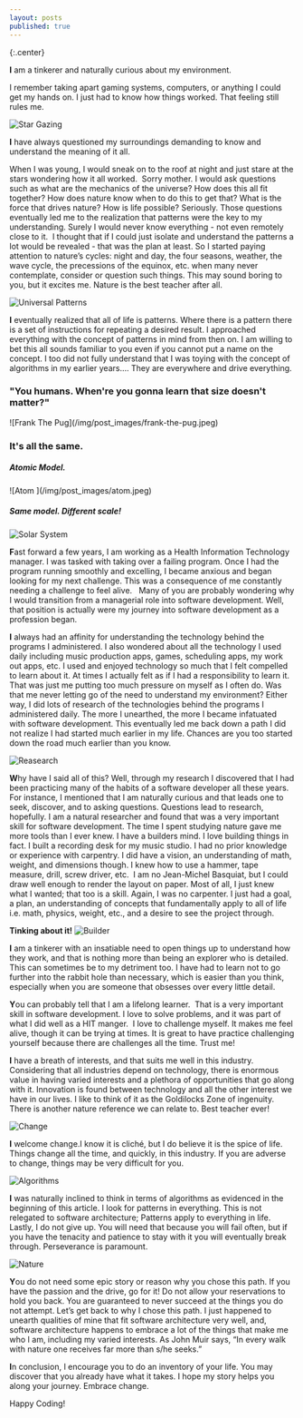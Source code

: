 ```yaml
---
layout: posts
published: true
---
```

{:.center}

<b class="wide"><span class="special-text">I</span></b> am a tinkerer and naturally curious about my environment.

I remember taking apart gaming systems, computers, or anything I could get my hands on. I just had to know how things worked. That feeling still rules me. 

<span class="center">![Star Gazing](/img/post_images/gazingAtTheStars.jpeg)</span>

<b class="wide"><span class="special-text">I</span></b> have always questioned my surroundings demanding to know and understand the meaning of it all.

When I was young, I would sneak on to the roof at night and just stare at the stars wondering how it all worked.  Sorry mother. I would ask questions such as what are the mechanics of the universe? How does this all fit together? How does nature know when to do this to get that? What is the force that drives nature? How is life possible? Seriously. Those questions eventually led me to the realization that patterns were the key to my understanding. Surely I would never know everything - not even remotely close to it.  I thought that if I could just isolate and understand the patterns a lot would be revealed - that was the plan at least. So I started paying attention to nature’s cycles: night and day, the four seasons, weather, the wave cycle, the precessions of the equinox, etc. when many never contemplate, consider or question such things. This may sound boring to you, but it excites me. Nature is the best teacher after all. 

<span class="center">![Universal Patterns](/img/post_images/everythingIsSpiral2.jpeg)</span>

<b class="wide"><span class="special-text">I</span></b> eventually realized that all of life is patterns.
Where there is a pattern there is a set of instructions for repeating a desired result. I approached everything with the concept of patterns in mind from then on. I am willing to bet this all sounds familiar to you even if you cannot put a name on the concept. I too did not fully understand that I was toying with the concept of algorithms in my earlier years.… They are everywhere and drive everything.


<h3 class="center">"You humans. When're you gonna learn that size doesn't matter?"</h3>
<span class="center">![Frank The Pug](/img/post_images/frank-the-pug.jpeg)</span>
<h3 class="center">It's all the same.</h3>
<h5 class="center wide">Atomic Model.</h5>
<span class="center">![Atom ](/img/post_images/atom.jpeg)</span>

<h5 class="center wide">Same model. Different scale!</h5>

<span class="center">![Solar System](/img/post_images/Solar-system.jpeg)</span>

<b class="wide"><span class="special-text">F</span></b>ast forward a few years, I am working as a Health Information Technology manager. I was tasked with taking over a failing program. Once I had the program running smoothly and excelling, I became anxious and began looking for my next challenge. This was a consequence of me constantly needing a challenge to feel alive.   Many of you are probably wondering why I would transition from a managerial role into software development. Well, that position is actually were my journey into software development as a profession began.



<b class="wide"><span class="special-text">I</span></b> always had an affinity for understanding the technology behind the programs I administered. I also wondered about all the technology I used daily including music production apps, games, scheduling apps, my work out apps, etc. I used and enjoyed technology so much that I felt compelled to learn about it. At times I actually felt as if I had a responsibility to learn it. That was just me putting too much pressure on myself as I often do. Was that me never letting go of the need to understand my environment? Either way, I did lots of research of the technologies behind the programs I administered daily. The more I unearthed, the more I became infatuated with software development. This eventually led me back down a path I did not realize I had started much earlier in my life. Chances are you too started down the road much earlier than you know. 

<span class="center">![Reasearch](/img/post_images/researchMany2.jpeg)</span>

<b class="wide"><span class="special-text">W</span></b>hy have I said all of this? Well, through my research I discovered that I had been practicing many of the habits of a software developer all these years.  For instance, I mentioned that I am naturally curious and that leads one to seek, discover, and to asking questions. Questions lead to research, hopefully. I am a natural researcher and found that was a very important skill for software development. The time I spent studying nature gave me more tools than I ever knew. I have a builders mind. I love building things in fact. I built a recording desk for my music studio. I had no prior knowledge or experience with carpentry. I did have a vision, an understanding of math, weight, and dimensions though. I knew how to use a hammer, tape measure, drill, screw driver, etc.  I am no Jean-Michel Basquiat, but I could draw well enough to render the layout on paper. Most of all, I just knew what I wanted; that too is a skill. Again, I was no carpenter. I just had a goal, a plan, an understanding of concepts that fundamentally apply to all of life i.e. math, physics, weight, etc., and a desire to see the project through.

<b><span class="center wide">Tinking about it!</span></b>
<span class="center">![Builder](/img/post_images/builderWithTools2.jpeg)</span>

<b class="wide"><span class="special-text">I</span></b> am a tinkerer with an insatiable need to open things up to understand how they work, and that is nothing more than being an explorer who is detailed. This can sometimes be to my detriment too. I have had to learn not to go further into the rabbit hole than necessary, which is easier than you think, especially when you are someone that obsesses over every little detail.  

<b><span class="special-text">Y</span></b>ou can probably tell that I am a lifelong learner.  That is a very important skill in software development. I love to solve problems, and it was part of what I did well as a HIT manger.  I love to challenge myself. It makes me feel alive, though it can be trying at times. It is great to have practice challenging yourself because there are challenges all the time. Trust me!

<b class="wide"><span class="special-text">I</span></b>  have a breath of interests, and that suits me well in this industry.  Considering that all industries depend on technology, there is enormous value in having varied interests and a plethora of opportunities that go along with it. Innovation is found between technology and all the other interest we have in our lives.  I like to think of it as the Goldilocks Zone of ingenuity. There is another nature reference we can relate to. Best teacher ever!

<span class="center">![Change](/img/post_images/change2.png)</span>

<b><span class="special-text">I</span></b> welcome change.I know it is cliché, but I do believe it is the spice of life.  Things change all the time, and quickly, in this industry. If you are adverse to change, things may be very difficult for you.

<span class="center">![Algorithms](/img/post_images/algorithm-image.jpeg)</span>

<b><span class="special-text">I</span></b> was naturally inclined to think in terms of algorithms as evidenced in the beginning of this article. I look for patterns in everything. This is not relegated to software architecture; Patterns apply to everything in life. Lastly, I do not give up. You will need that because you will fail often, but if you have the tenacity and patience to stay with it you will eventually break through. Perseverance is paramount.  

<span class="center">![Nature](/img/post_images/natureImage.jpeg)</span>

<b><span class="special-text">Y</span></b>ou do not need some epic story or reason why you chose this path. If you have the passion and the drive, go for it! Do not allow your reservations to hold you back. You are guaranteed to never succeed at the things you do not attempt. Let’s get back to why I chose this path. I just happened to unearth qualities of mine that fit software architecture very well, and, software architecture happens to embrace a lot of the things that make me who I am, including my varied interests. As John Muir says, “In every walk with nature one receives far more than s/he seeks.”


<b><span class="special-text">I</span></b>n conclusion, I encourage you to do an inventory of your life. You may discover that you already have what it takes. I hope my story helps you along your journey. Embrace change. 

Happy Coding!
